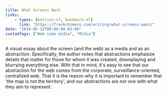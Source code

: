 ```yaml
---
title: What Screens Want
links:
    - types: [mention-of, bookmark-of]
      link: "https://frankchimero.com/writing/what-screens-want/"
date: "2018-05-12T00:00:00-03:00"
customTags: ["Web como mídia", "Mídia"]
---
```


A visual essay about the screen (and the web) as a media and as an abstraction. Specifically, the author notes that abstractions emphasize details that matter for those for whom it was created, downplaying and blurrying everything else. With that in mind, it's easy to see that our abstraction for the web comes from the corporate, surveillance-oriented, centralized web. That it is the reason why it is important to remember that 'the map is not the territory', and our abstractions are not one with what they aim to represent.
